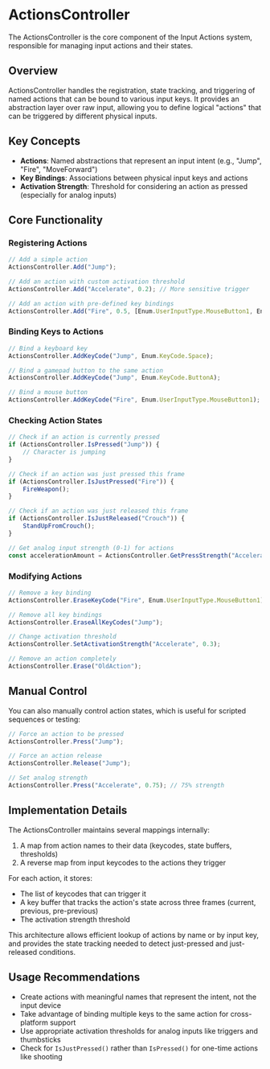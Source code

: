 # ActionsController

The ActionsController is the core component of the Input Actions system, responsible for managing input actions and their states.

## Overview

ActionsController handles the registration, state tracking, and triggering of named actions that can be bound to various input keys. It provides an abstraction layer over raw input, allowing you to define logical "actions" that can be triggered by different physical inputs.

## Key Concepts

- **Actions**: Named abstractions that represent an input intent (e.g., "Jump", "Fire", "MoveForward")
- **Key Bindings**: Associations between physical input keys and actions
- **Activation Strength**: Threshold for considering an action as pressed (especially for analog inputs)

## Core Functionality

### Registering Actions

```ts
// Add a simple action
ActionsController.Add("Jump");

// Add an action with custom activation threshold
ActionsController.Add("Accelerate", 0.2); // More sensitive trigger

// Add an action with pre-defined key bindings
ActionsController.Add("Fire", 0.5, [Enum.UserInputType.MouseButton1, Enum.KeyCode.ButtonR2]);
```

### Binding Keys to Actions

```ts
// Bind a keyboard key
ActionsController.AddKeyCode("Jump", Enum.KeyCode.Space);

// Bind a gamepad button to the same action
ActionsController.AddKeyCode("Jump", Enum.KeyCode.ButtonA);

// Bind a mouse button
ActionsController.AddKeyCode("Fire", Enum.UserInputType.MouseButton1);
```

### Checking Action States

```ts
// Check if an action is currently pressed
if (ActionsController.IsPressed("Jump")) {
	// Character is jumping
}

// Check if an action was just pressed this frame
if (ActionsController.IsJustPressed("Fire")) {
	FireWeapon();
}

// Check if an action was just released this frame
if (ActionsController.IsJustReleased("Crouch")) {
	StandUpFromCrouch();
}

// Get analog input strength (0-1) for actions
const accelerationAmount = ActionsController.GetPressStrength("Accelerate");
```

### Modifying Actions

```ts
// Remove a key binding
ActionsController.EraseKeyCode("Fire", Enum.UserInputType.MouseButton1);

// Remove all key bindings
ActionsController.EraseAllKeyCodes("Jump");

// Change activation threshold
ActionsController.SetActivationStrength("Accelerate", 0.3);

// Remove an action completely
ActionsController.Erase("OldAction");
```

## Manual Control

You can also manually control action states, which is useful for scripted sequences or testing:

```ts
// Force an action to be pressed
ActionsController.Press("Jump");

// Force an action release
ActionsController.Release("Jump");

// Set analog strength
ActionsController.Press("Accelerate", 0.75); // 75% strength
```

## Implementation Details

The ActionsController maintains several mappings internally:

1. A map from action names to their data (keycodes, state buffers, thresholds)
2. A reverse map from input keycodes to the actions they trigger

For each action, it stores:

- The list of keycodes that can trigger it
- A key buffer that tracks the action's state across three frames (current, previous, pre-previous)
- The activation strength threshold

This architecture allows efficient lookup of actions by name or by input key, and provides the state tracking needed to detect just-pressed and just-released conditions.

## Usage Recommendations

- Create actions with meaningful names that represent the intent, not the input device
- Take advantage of binding multiple keys to the same action for cross-platform support
- Use appropriate activation thresholds for analog inputs like triggers and thumbsticks
- Check for `IsJustPressed()` rather than `IsPressed()` for one-time actions like shooting
